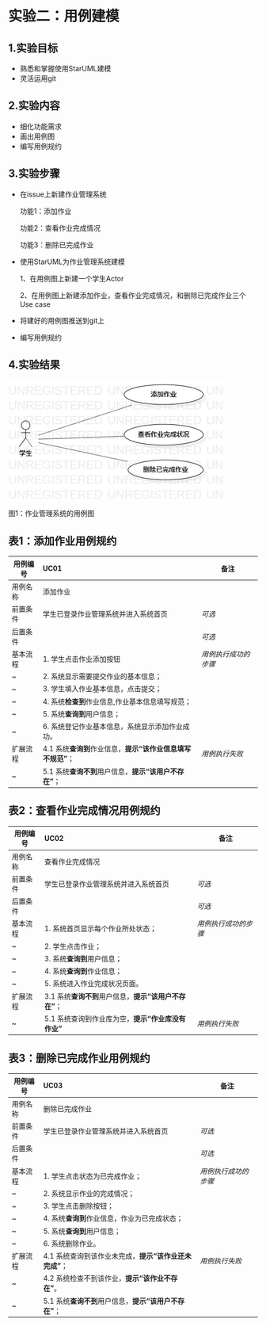 # 实验二：用例建模

## 1.实验目标

- 熟悉和掌握使用StarUML建模
- 灵活运用git

## 2.实验内容

- 细化功能需求
- 画出用例图
- 编写用例规约

## 3.实验步骤

- 在issue上新建作业管理系统

   功能1：添加作业
   
   功能2：查看作业完成情况
   
   功能3：删除已完成作业
   
- 使用StarUML为作业管理系统建模

   1、在用例图上新建一个学生Actor
   
   2、在用例图上新建添加作业，查看作业完成情况，和删除已完成作业三个Use case
   
- 将建好的用例图推送到git上

- 编写用例规约

## 4.实验结果

![用例图](./Lab2UseCaseDiagram1.jpg)

图1：作业管理系统的用例图

## 表1：添加作业用例规约  

用例编号  | UC01 | 备注  
-|:-|-  
用例名称  | 添加作业  |   
前置条件  |  学生已登录作业管理系统并进入系统首页    | *可选*   
后置条件  |      | *可选*   
基本流程  | 1. 学生点击作业添加按钮  |*用例执行成功的步骤*    
~| 2. 系统显示需要提交作业的基本信息；  |   
~| 3. 学生填入作业基本信息，点击提交；  |   
~| 4. 系统**检查到**作业信息,作业基本信息填写规范；  | 
~| 5. 系统**查询到**用户信息；  | 
~| 6. 系统登记作业基本信息，系统显示添加作业成功。  |  
扩展流程  | 4.1 系统**查询到**作业信息，**提示“该作业信息填写不规范”**；  |*用例执行失败*  
~| 5.1 系统**查询不到**用户信息，**提示“该用户不存在”**；  |


## 表2：查看作业完成情况用例规约  

用例编号  | UC02 | 备注  
-|:-|-  
用例名称  | 查看作业完成情况  |   
前置条件  | 学生已登录作业管理系统并进入系统首页   | *可选*   
后置条件  |      | *可选*   
基本流程  | 1. 系统首页显示每个作业所处状态；  |*用例执行成功的步骤*    
~| 2. 学生点击作业；  | 
~| 3. 系统**查询到**用户信息；  |
~| 4. 系统**查询到**作业信息；  |    
~| 5. 系统进入作业完成状况页面。  |  
扩展流程  | 3.1 系统**查询不到**用户信息，**提示“该用户不存在”**；  |
~|  5.1 系统查询到作业库为空，**提示“作业库没有作业”**     |*用例执行失败*    

 

## 表3：删除已完成作业用例规约  

用例编号  | UC03 | 备注  
-|:-|-  
用例名称  | 删除已完成作业  |   
前置条件  |   学生已登录作业管理系统并进入系统首页   | *可选*   
后置条件  |      | *可选*   
基本流程  | 1. 学生点击状态为已完成作业；  |*用例执行成功的步骤*    
~| 2. 系统显示作业的完成情况；  |   
~| 3. 学生点击删除按钮；  |   
~| 4. 系统**查询到**作业信息，作业为已完成状态；  |  
~| 5. 系统**查询到**用户信息；  | 
~| 6. 系统删除作业。  |  
扩展流程  | 4.1 系统查询到该作业未完成，**提示“该作业还未完成”**；  |*用例执行失败*    
~| 4.2 系统检查不到该作业，**提示“该作业不存在”**。  |  
~| 5.1 系统**查询不到**用户信息，**提示“该用户不存在”**；  |
